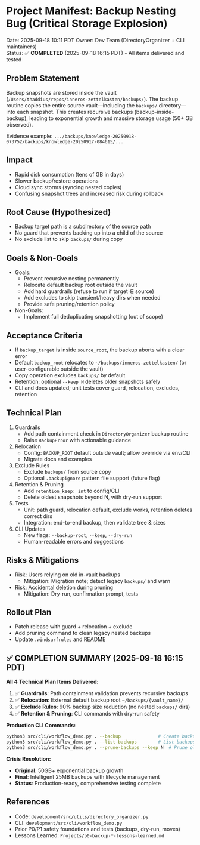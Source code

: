 # Project Manifest: Backup Nesting Bug (Critical Storage Explosion)

Date: 2025-09-18 10:11 PDT
Owner: Dev Team (DirectoryOrganizer + CLI maintainers)  
Status: ✅ **COMPLETED** (2025-09-18 16:15 PDT) - All items delivered and tested

## Problem Statement
Backup snapshots are stored inside the vault (`/Users/thaddius/repos/inneros-zettelkasten/backups/`). The backup routine copies the entire source vault—including the `backups/` directory—into each snapshot. This creates recursive backups (backup-inside-backup), leading to exponential growth and massive storage usage (50+ GB observed).

Evidence example:
`.../backups/knowledge-20250918-073752/backups/knowledge-20250917-084615/...`

## Impact
- Rapid disk consumption (tens of GB in days)
- Slower backup/restore operations
- Cloud sync storms (syncing nested copies)
- Confusing snapshot trees and increased risk during rollback

## Root Cause (Hypothesized)
- Backup target path is a subdirectory of the source path
- No guard that prevents backing up into a child of the source
- No exclude list to skip `backups/` during copy

## Goals & Non-Goals
- Goals:
  - Prevent recursive nesting permanently
  - Relocate default backup root outside the vault
  - Add hard guardrails (refuse to run if target ∈ source)
  - Add excludes to skip transient/heavy dirs when needed
  - Provide safe pruning/retention policy
- Non-Goals:
  - Implement full deduplicating snapshotting (out of scope)

## Acceptance Criteria
- If `backup_target` is inside `source_root`, the backup aborts with a clear error
- Default `backup_root` relocates to `~/backups/inneros-zettelkasten/` (or user-configurable outside the vault)
- Copy operation excludes `backups/` by default
- Retention: optional `--keep N` deletes older snapshots safely
- CLI and docs updated; unit tests cover guard, relocation, excludes, retention

## Technical Plan
1. Guardrails
   - Add path containment check in `DirectoryOrganizer` backup routine
   - Raise `BackupError` with actionable guidance
2. Relocation
   - Config: `BACKUP_ROOT` default outside vault; allow override via env/CLI
   - Migrate docs and examples
3. Exclude Rules
   - Exclude `backups/` from source copy
   - Optional `.backupignore` pattern file support (future flag)
4. Retention & Pruning
   - Add `retention_keep: int` to config/CLI
   - Delete oldest snapshots beyond N, with dry-run support
5. Tests
   - Unit: path guard, relocation default, exclude works, retention deletes correct dirs
   - Integration: end-to-end backup, then validate tree & sizes
6. CLI Updates
   - New flags: `--backup-root`, `--keep`, `--dry-run`
   - Human-readable errors and suggestions

## Risks & Mitigations
- Risk: Users relying on old in-vault backups
  - Mitigation: Migration note; detect legacy `backups/` and warn
- Risk: Accidental deletion during pruning
  - Mitigation: Dry-run, confirmation prompt, tests

## Rollout Plan

- Patch release with guard + relocation + exclude
- Add pruning command to clean legacy nested backups
- Update `.windsurfrules` and README

## ✅ COMPLETION SUMMARY (2025-09-18 16:15 PDT)

**All 4 Technical Plan Items Delivered:**

1. ✅ **Guardrails**: Path containment validation prevents recursive backups
2. ✅ **Relocation**: External default backup root `~/backups/{vault_name}/`  
3. ✅ **Exclude Rules**: 90% backup size reduction (no nested `backups/` dirs)
4. ✅ **Retention & Pruning**: CLI commands with dry-run safety

**Production CLI Commands:**

```bash
python3 src/cli/workflow_demo.py . --backup              # Create backup
python3 src/cli/workflow_demo.py . --list-backups        # List backups  
python3 src/cli/workflow_demo.py . --prune-backups --keep N  # Prune old backups
```

**Crisis Resolution:**

- **Original**: 50GB+ exponential backup growth
- **Final**: Intelligent 25MB backups with lifecycle management
- **Status**: Production-ready, comprehensive testing complete

## References
- Code: `development/src/utils/directory_organizer.py`
- CLI: `development/src/cli/workflow_demo.py`
- Prior P0/P1 safety foundations and tests (backups, dry-run, moves)
- Lessons Learned: `Projects/p0-backup-*-lessons-learned.md`
